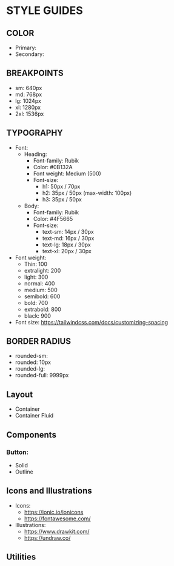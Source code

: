 # STYLE GUIDES

## COLOR

- Primary:
- Secondary:

## BREAKPOINTS

- sm: 640px
- md: 768px
- lg: 1024px
- xl: 1280px
- 2xl: 1536px

## TYPOGRAPHY

- Font:
  - Heading:
    - Font-family: Rubik
    - Color: #0B132A
    - Font weight: Medium (500)
    - Font-size:
      - h1: 50px / 70px
      - h2: 35px / 50px (max-width: 100px)
      - h3: 35px / 50px
  - Body:
    - Font-family: Rubik
    - Color: #4F5665
    - Font-size:
      - text-sm: 14px / 30px
      - text-md: 16px / 30px
      - text-lg: 18px / 30px
      - text-xl: 20px / 30px
- Font weight:
  - Thin: 100
  - extralight: 200
  - light: 300
  - normal: 400
  - medium: 500
  - semibold: 600
  - bold: 700
  - extrabold: 800
  - black: 900
- Font size: https://tailwindcss.com/docs/customizing-spacing

## BORDER RADIUS

- rounded-sm:
- rounded: 10px
- rounded-lg:
- rounded-full: 9999px

## Layout

- Container
- Container Fluid

## Components

### Button:

- Solid
- Outline

## Icons and Illustrations

- Icons:
  - https://ionic.io/ionicons
  - https://fontawesome.com/
- Illustrations:
  - https://www.drawkit.com/
  - https://undraw.co/

## Utilities
